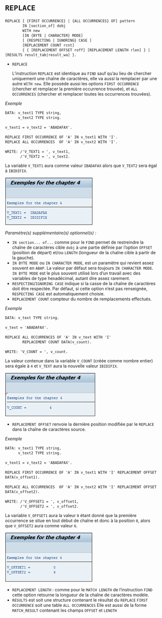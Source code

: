 # **`REPLACE`**

```JS
REPLACE [ {FIRST OCCURRENCE} | {ALL OCCURRENCES} OF] pattern
        IN [section_of] dobj
        WITH new
        [IN {BYTE | CHARACTER} MODE]
        [ {RESPECTING | IGNORING} CASE ]
        [REPLACEMENT COUNT rcnt]
        { { [REPLACEMENT OFFSET roff] [REPLACEMENT LENGTH rlen] } | [RESULTS result_tab|result_wa] }.
```

- `REPLACE`

  L’instruction `REPLACE` est identique au `FIND` sauf qu’au lieu de chercher uniquement une chaîne de caractères, elle va aussi la remplacer par une autre `WITH new`. Elle possède aussi les options `FIRST OCCURRENCE` (chercher et remplacer la première occurrence trouvée), et `ALL OCCURRENCES` (chercher et remplacer toutes les occurrences trouvées).

_Exemple_

```JS
DATA: v_text1 TYPE string,
      v_text2 TYPE string.

v_text1 = v_text2 = 'ABADAFAX'.

REPLACE FIRST OCCURRENCE OF 'A' IN v_text1 WITH 'I'.
REPLACE ALL OCCURRENCES  OF 'A' IN v_text2 WITH 'I'.

WRITE: /'V_TEXT1 = ', v_text1,
       /'V_TEXT2 = ', v_text2.
```

La variable `V_TEXT1` aura comme valeur `IBADAFAX` alors que `V_TEXT2` sera égal à `IBIDIFIX`.

![](../99%20-%20Ressources/01_Variables%20-%2008%20-%2001.png)

_Paramètre(s) supplémentaire(s) optionnel(s) :_

- `IN section... of...` comme pour le `FIND` permet de restreindre la chaîne de caractères cible `dobj` à une partie définie par l’option `OFFSET` (position de départ) et/ou `LENGTH` (longueur de la chaîne cible à partir de la gauche).
- `IN BYTE MODE` ou `IN CHARACTER MODE`, est un paramètre qui revient assez souvent en `ABAP`. La valeur par défaut sera toujours `IN CHARACTER MODE`. `IN BYTE MODE` est le plus souvent utilisé lors d’un travail avec des variables de type hexadécimal, autant dire assez rarement.
- `RESPECTING`/`IGNORING CASE` indique si la casse de la chaîne de caractères doit être respectée. Par défaut, si cette option n’est pas renseignée, `RESPECTING CASE` est automatiquement choisie.
- `REPLACEMENT COUNT` compteur du nombre de remplacements effectués.

_Exemple_

```JS
DATA: v_text TYPE string.

v_text = 'ABADAFAX'.

REPLACE ALL OCCURRENCES OF 'A' IN v_text WITH 'I'
        REPLACEMENT COUNT DATA(v_count).

WRITE: 'V_COUNT = ', v_count.
```

La valeur contenue dans la variable `V_COUNT` (créée comme nombre entier) sera égale à `4` et `V_TEXT` aura la nouvelle valeur `IBIDIFIX`.

![](../99%20-%20Ressources/01_Variables%20-%2008%20-%2002.png)

- `REPLACEMENT OFFSET` renvoie la dernière position modifiée par le `REPLACE` dans la chaîne de caractères source.

_Exemple_

```JS
DATA: v_text1 TYPE string,
      v_text2 TYPE string.

v_text1 = v_text2 = 'ABADAFAX'.

REPLACE FIRST OCCURRENCE OF 'A' IN v_text1 WITH 'I' REPLACEMENT OFFSET
DATA(v_offset1).

REPLACE ALL OCCURRENCES  OF 'A' IN v_text2 WITH 'I' REPLACEMENT OFFSET
DATA(v_offset2).

WRITE: /'V_OFFSET1 = ', v_offset1,
       /'V_OFFSET2 = ', v_offset2.
```

La variable `V_OFFSET1` aura la valeur `0` étant donné que la première occurrence se situe en tout début de chaîne et donc à la position `0`, alors que `V_OFFSET2` aura comme valeur `6`.

![](../99%20-%20Ressources/01_Variables%20-%2008%20-%2003.png)

- `REPLACEMENT LENGTH` : comme pour le `MATCH LENGTH` de l’instruction `FIND` cette option retourne la longueur de la chaîne de caractères modèle.
- `RESULTS` est soit une structure contenant le résultat du `REPLACE` `FIRST OCCURRENCE` soit une table `ALL OCCURRENCES` Elle est aussi de la forme `MATCH_RESULT` contenant les champs `OFFSET` et `LENGTH`
